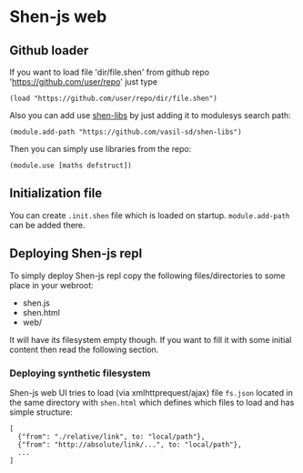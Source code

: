 # Shen-js web
## Github loader
If you want to load file 'dir/file.shen' from github repo
'https://github.com/user/repo' just type

    (load "https://github.com/user/repo/dir/file.shen")

Also you can add use [shen-libs](https://github.com/vasil-sd/shen-libs) by
just adding it to modulesys search path:

    (module.add-path "https://github.com/vasil-sd/shen-libs")

Then you can simply use libraries from the repo:

    (module.use [maths defstruct])

## Initialization file
You can create `.init.shen` file which is loaded on startup. `module.add-path`
can be added there.

## Deploying Shen-js repl
To simply deploy Shen-js repl copy the following files/directories to some
place in your webroot:

  * shen.js
  * shen.html
  * web/

It will have its filesystem empty though. If you want to fill it with some
initial content then read the following section.

### Deploying synthetic filesystem 
Shen-js web UI tries to load (via xmlhttprequest/ajax) file `fs.json` located
in the same directory with `shen.html` which defines which files to load and
has simple structure:

    [
      {"from": "./relative/link", to: "local/path"},
      {"from": "http://absolute/link/...", to: "local/path"},
      ...
    ]
